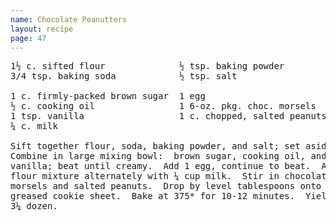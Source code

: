 ```yaml
---
name: Chocolate Peanutters
layout: recipe
page: 47
---
```


<pre>
1½ c. sifted flour              ½ tsp. baking powder
3/4 tsp. baking soda            ½ tsp. salt

1 c. firmly-packed brown sugar  1 egg
½ c. cooking oil                1 6-oz. pkg. choc. morsels
1 tsp. vanilla                  1 c. chopped, salted peanuts
¼ c. milk

Sift together flour, soda, baking powder, and salt; set aside.
Combine in large mixing bowl:  brown sugar, cooking oil, and
vanilla; beat until creamy.  Add 1 egg, continue to beat.  Add
flour mixture alternately with ¼ cup milk.  Stir in chocolate
morsels and salted peanuts.  Drop by level tablespoons onto
greased cookie sheet.  Bake at 375* for 10-12 minutes.  Yield
3¼ dozen.
</pre>
